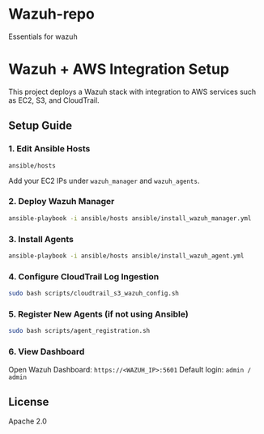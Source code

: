 # Wazuh-repo
Essentials for wazuh
# Wazuh + AWS Integration Setup

This project deploys a Wazuh stack with integration to AWS services such as EC2, S3, and CloudTrail.

## Setup Guide

### 1. Edit Ansible Hosts
```
ansible/hosts
```
Add your EC2 IPs under `wazuh_manager` and `wazuh_agents`.

### 2. Deploy Wazuh Manager
```bash
ansible-playbook -i ansible/hosts ansible/install_wazuh_manager.yml
```

### 3. Install Agents
```bash
ansible-playbook -i ansible/hosts ansible/install_wazuh_agent.yml
```

### 4. Configure CloudTrail Log Ingestion
```bash
sudo bash scripts/cloudtrail_s3_wazuh_config.sh
```

### 5. Register New Agents (if not using Ansible)
```bash
sudo bash scripts/agent_registration.sh
```

### 6. View Dashboard
Open Wazuh Dashboard: `https://<WAZUH_IP>:5601`
Default login: `admin / admin`

## License
Apache 2.0


